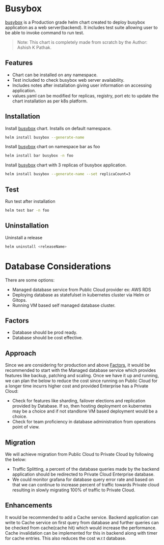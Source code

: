 # Busybox

[busybox](./busybox) is a Production grade helm chart created to deploy busybox application as a web server(backend). It includes test suite allowing user to be able to invoke command to run test.

>Note: This chart is completely made from scratch by the Author: Ashish K Pathak.

## Features

- Chart can be installed on any namespace.
- Test included to check busybox web server availability.
- Includes notes after installation giving user information on accessing application.
- values.yaml can be modified for replicas, registry, port etc to update the chart installation as per k8s platform.

## Installation

Install [busybox](./busybox) chart. Installs on default namespace.
```sh
helm install busybox --generate-name
```

Install [busybox](./busybox) chart on namespace bar as foo
```sh
helm install bar busybox -n foo
```

Install [busybox](./busybox) chart with 3 replicas of busybox application.
```sh
helm install busybox --generate-name --set replicaCount=3
```

## Test

Run test after installation
```sh
helm test bar -n foo
```

## Uninstallation

Uninstall a release
```sh
helm uninstall <releaseName>
```

# Database Considerations

There are some options:
- Managed database service from Public Cloud provider ex: AWS RDS
- Deploying database as statefulset in kubernetes cluster via Helm or Gitops.
- Running VM based self managed database cluster. 

## Factors

- Database should be prod ready.
- Database should be cost effective.

## Approach

Since we are considering for production and above [Factors](#factors), it would be recommended to start with the Managed database service which provides features like backup, patching and scaling. Once we have it up and running, we can plan the below to reduce the cost since running on Public Cloud for a longer time incurrs higher cost and provided Enterprise has a Private Cloud:

- Check for features like sharding, failover elections and replication provided by Database. If so, then hosting deployment on kubernetes may be a choice and if not standlone VM based deployment would be a choice.
- Check for team proficiency in database administration from operations point of view.

## Migration

We will achieve migration from Public Cloud to Private Cloud by following the below:

- Traffic Splitting, a percent of the database queries made by the backend application should be redirected to Private Cloud Enterprise database. 
- We could monitor grafana for database query error rate and based on that we can continue to increase percent of traffic towards Private cloud resulting in slowly migrating 100% of traffic to Private Cloud.

## Enhancements

It would be recommended to add a Cache service. Backend application can write to Cache service on first query from database and further queries can be checked from cache(cache hit) which would increase the performance. Cache invalidation can be implemented for this in backend along with timer for cache entries. This also reduces the cost w.r.t database. 
